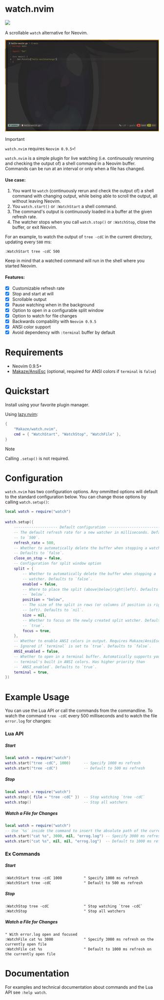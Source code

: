 # watch.nvim
<a href="https://dotfyle.com/plugins/Makaze/watch.nvim"> <img src="https://dotfyle.com/plugins/Makaze/watch.nvim/shield" /> </a>

A scrollable `watch` alternative for Neovim.

![watch nvim-demo-1](demo.gif)


> [!IMPORTANT]
> `watch.nvim` requires `Neovim 0.9.5+`!

`watch.nvim` is a simple plugin for live watching (i.e. continuously rerunning and checking the output of) a shell command in a Neovim buffer. Commands can be run at an interval or only when a file has changed.

#### Use case:

1. You want to `watch` (continuously rerun and check the output of) a shell
   command with changing output, while being able to scroll the output, all
   without leaving Neovim.
2. You `watch.start()` or `:WatchStart` a shell command.
3. The command's output is continuously loaded in a buffer at the given refresh
   rate.
4. The watcher stops when you call `watch.stop()` or `:WatchStop`, close the
   buffer, or exit Neovim.

For an example, to watch the output of `tree -cdC` in the current directory,
updating every `500` ms:

```vim
:WatchStart tree -cdC 500
```

Keep in mind that a watched command will run in the shell where you
started Neovim.

#### Features:
- [x] Customizable refresh rate
- [x] Stop and start at will
- [x] Scrollable output
- [x] Pause watching when in the background
- [x] Option to open in a configurable split window
- [x] Option to watch for file changes
- [x] Backwards compability with `Neovim 0.9.5`
- [x] ANSI color support
- [x] Avoid dependency with `:terminal` buffer by default

# Requirements

* Neovim 0.9.5+
* [Makaze/AnsiEsc](https://github.com/Makaze/AnsiEsc) (optional, required for ANSI colors if `terminal` is `false`)

# Quickstart

Install using your favorite plugin manager.

Using [lazy.nvim](https://github.com/nvim-telescope/telescope.nvim):

```lua
{
    "Makaze/watch.nvim",
    cmd = { "WatchStart", "WatchStop", "WatchFile" },
}
```

> [!NOTE]
> Calling `.setup()` is not required.

# Configuration

`watch.nvim` has two configuration options. Any ommitted options will default to the standard configuration below. You can change those options by calling `watch.setup()`:

```lua
local watch = require("watch")

watch.setup({
    -------------------- Default configuration -----------------------------
    -- The default refresh rate for a new watcher in milliseconds. Defaults
    -- to `500`.
    refresh_rate = 500,
    -- Whether to automatically delete the buffer when stopping a watcher.
    -- Defaults to `false`.
    close_on_stop = false,
    -- Configuration for split window option
    split = {
        -- Whether to automatically delete the buffer when stopping a
        -- watcher. Defaults to `false`.
        enabled = false,
        -- Where to place the split (above|below|right|left). Defaults to
        -- `below`.
        position = "below",
        -- The size of the split in rows (or columns if position is right or
        -- left). Defaults to `nil`.
        size = nil,
        -- Whether to focus on the newly created split watcher. Defaults to
        -- `true`.
        focus = true,
    },
    -- Whether to enable ANSI colors in output. Requires Makaze/AnsiEsc.
    -- Ignored if `terminal` is set to `true`. Defaults to `false`.
    ANSI_enabled = false,
    -- Whether to open in a terminal buffer. Automatically supports your
    -- terminal's built in ANSI colors. Has higher priority than
    -- `ANSI_enabled`. Defaults to `true`.
    terminal = true,
})
```

# Example Usage

You can use the Lua API or call the commands from the commandline. To watch the command `tree -cdC` every 500 milliseconds and to watch the file `error.log` for changes:

### Lua API

##### Start

```lua
local watch = require("watch")
watch.start("tree -cdC", 1000)      -- Specify 1000 ms refresh
watch.start("tree -cdC")            -- Default to 500 ms refresh
```

##### Stop

```lua
local watch = require("watch")
watch.stop({ file = "tree -cdC" })  -- Stop watching `tree -cdC`
watch.stop()                        -- Stop all watchers
```

##### Watch a File for Changes

```lua
local watch = require("watch")
-- Use `%s` inside the command to insert the absolute path of the current file.
watch.start("cat %s", 3000, nil, "errog.log") -- Specify 3000 ms refresh
watch.start("cat %s", nil, nil, "errog.log")  -- Default to 1000 ms refresh
```

### Ex Commands

##### Start

```vim
:WatchStart tree -cdC 1000          " Specify 1000 ms refresh
:WatchStart tree -cdC               " Default to 500 ms refresh
```

##### Stop

```vim
:WatchStop tree -cdC                " Stop watching `tree -cdC`
:WatchStop                          " Stop all watchers
```

##### Watch a File for Changes

```vim
" With error.log open and focused
:WatchFile cat %s 3000              " Specify 3000 ms refresh on the currently open file
:WatchFile cat %s                   " Default to 1000 ms refresh on the currently open file
```

# Documentation

For examples and technical documentation about commands and the Lua API see `:help watch`.
